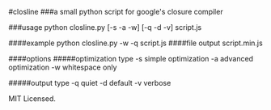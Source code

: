 #closline
###a small python script for google's closure compiler

###usage
    python closline.py [-s -a -w] [-q -d -v] script.js
    
####example
    python closline.py -w -q script.js
####file output
    script.min.js
    
####options
#####optimization type
    -s      simple optimization
    -a      advanced optimization
    -w      whitespace only

#####output type
    -q      quiet
    -d      default
    -v      verbose
    
MIT Licensed.
